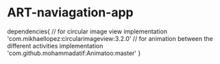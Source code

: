 # ART-naviagation-app

dependencies{
// for circular image view
 implementation 'com.mikhaellopez:circularimageview:3.2.0'
 // for animation between the different activities
 implementation 'com.github.mohammadatif:Animatoo:master'
}

